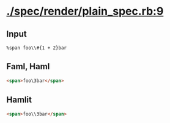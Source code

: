 # [./spec/render/plain_spec.rb:9](../../../spec/render/plain_spec.rb#L9)
## Input
```haml
%span foo\\#{1 + 2}bar

```

## Faml, Haml
```html
<span>foo\3bar</span>

```

## Hamlit
```html
<span>foo\\3bar</span>

```

